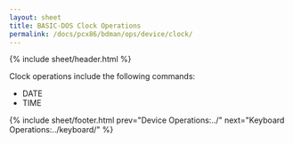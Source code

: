 ```yaml
---
layout: sheet
title: BASIC-DOS Clock Operations
permalink: /docs/pcx86/bdman/ops/device/clock/
---
```


{% include sheet/header.html %}

Clock operations include the following commands:

- DATE
- TIME

{% include sheet/footer.html prev="Device Operations:../" next="Keyboard Operations:../keyboard/" %}
